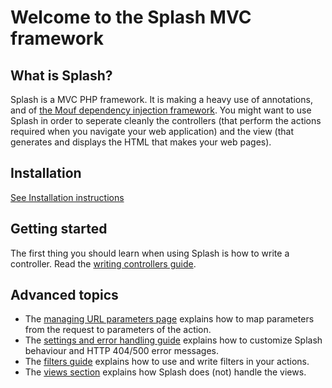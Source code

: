 Welcome to the Splash MVC framework
===================================

What is Splash?
---------------

Splash is a MVC PHP framework. It is making a heavy use of annotations, and of [the Mouf dependency injection framework](http://www.mouf-php.com).
You might want to use Splash in order to seperate cleanly the controllers (that perform the actions required when you navigate your web application) and the view (that generates and displays the HTML that makes your web pages).

Installation
------------

[See Installation instructions](https://github.com/thecodingmachine/mvc.splash/blob/4.0/doc/install.md)

Getting started
---------------

The first thing you should learn when using Splash is how to write a controller.
Read the [writing controllers guide](writing_controllers.html).

Advanced topics
---------------

- The [managing URL parameters page](https://github.com/thecodingmachine/mvc.splash/blob/4.0/doc/url_parameters.md) explains how to map parameters from the request to parameters of the action.
- The [settings and error handling guide](https://github.com/thecodingmachine/mvc.splash/blob/4.0/doc/settings_and_error_handling.md) explains how to customize Splash behaviour and HTTP 404/500 error messages.
- The [filters guide](https://github.com/thecodingmachine/mvc.splash/blob/4.0/doc/filters.md) explains how to use and write filters in your actions.
- The [views section](https://github.com/thecodingmachine/mvc.splash/blob/4.0/doc/views.md) explains how Splash does (not) handle the views.
